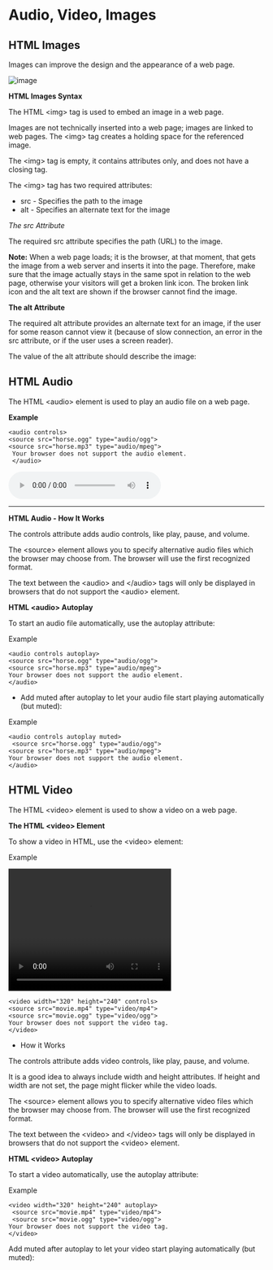 # Audio, Video, Images

## HTML Images

Images can improve the design and the appearance of a web page.


![image](https://images.ctfassets.net/hrltx12pl8hq/3MbF54EhWUhsXunc5Keueb/60774fbbff86e6bf6776f1e17a8016b4/04-nature_721703848.jpg?fit=fill&w=480&h=270)

**HTML Images Syntax**

The HTML \<img> tag is used to embed an image in a web page.

Images are not technically inserted into a web page; images are linked to web pages. The \<img> tag creates a holding space for the referenced image.

The \<img> tag is empty, it contains attributes only, and does not have a closing tag.

The \<img> tag has two required attributes:

- src - Specifies the path to the image
- alt - Specifies an alternate text for the image

*The src Attribute*

The required src attribute specifies the path (URL) to the image.

**Note:** When a web page loads; it is the browser, at that moment, that gets the image from a web server and inserts it into the page. Therefore, make sure that the image actually stays in the same spot in relation to the web page, otherwise your visitors will get a broken link icon. The broken link icon and the alt text are shown if the browser cannot find the image.

**The alt Attribute**

The required alt attribute provides an alternate text for an image, if the user for some reason cannot view it (because of slow connection, an error in the src attribute, or if the user uses a screen reader).

The value of the alt attribute should describe the image:


## HTML Audio

The HTML \<audio> element is used to play an audio file on a web page.


**Example**

    <audio controls>
    <source src="horse.ogg" type="audio/ogg">
    <source src="horse.mp3" type="audio/mpeg">
     Your browser does not support the audio element.
     </audio>

<audio controls>
  <source src="horse.ogg" type="audio/ogg">
  <source src="horse.mp3" type="audio/mpeg">
Your browser does not support the audio element.
</audio>




---------------------------


**HTML Audio - How It Works**

The controls attribute adds audio controls, like play, pause, and volume.

The \<source> element allows you to specify alternative audio files which the browser may choose from. The browser will use the first recognized format.

The text between the \<audio> and \</audio> tags will only be displayed in browsers that do not support the \<audio> element.



**HTML \<audio> Autoplay**


To start an audio file automatically, use the autoplay attribute:

Example

    <audio controls autoplay>
    <source src="horse.ogg" type="audio/ogg">
    <source src="horse.mp3" type="audio/mpeg">
    Your browser does not support the audio element.
    </audio>


- Add muted after autoplay to let your audio file start playing automatically (but muted):

Example

    <audio controls autoplay muted>
     <source src="horse.ogg" type="audio/ogg">
    <source src="horse.mp3" type="audio/mpeg">
    Your browser does not support the audio element.
    </audio>



## HTML Video

The HTML \<video> element is used to show a video on a web page.

**The HTML \<video> Element**

To show a video in HTML, use the \<video> element:

Example


<video width="320" height="240" controls>
  <source src="movie.mp4" type="video/mp4">
  <source src="movie.ogg" type="video/ogg">
Your browser does not support the video tag.
</video>


    <video width="320" height="240" controls>
    <source src="movie.mp4" type="video/mp4">
    <source src="movie.ogg" type="video/ogg">
    Your browser does not support the video tag.
    </video>




- How it Works

The controls attribute adds video controls, like play, pause, and volume.

It is a good idea to always include width and height attributes. If height and width are not set, the page might flicker while the video loads.

The \<source> element allows you to specify alternative video files which the browser may choose from. The browser will use the first recognized format.

The text between the \<video> and \</video> tags will only be displayed in browsers that do not support the \<video> element.



**HTML \<video> Autoplay**


To start a video automatically, use the autoplay attribute:

Example


    <video width="320" height="240" autoplay>
     <source src="movie.mp4" type="video/mp4">
     <source src="movie.ogg" type="video/ogg">
    Your browser does not support the video tag.
    </video>



Add muted after autoplay to let your video start playing automatically (but muted):


